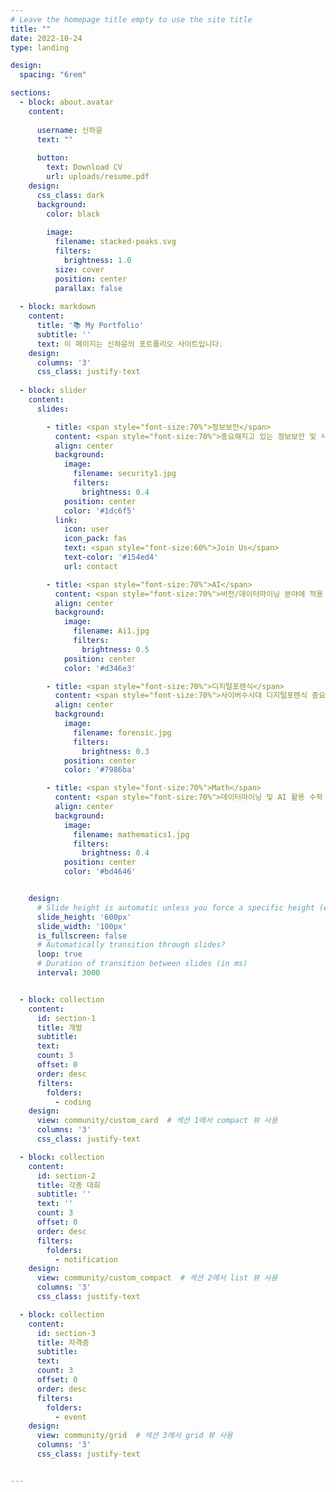 ```yaml
---
# Leave the homepage title empty to use the site title
title: ""
date: 2022-10-24
type: landing

design:
  spacing: "6rem"

sections:
  - block: about.avatar
    content:
      
      username: 신하윤
      text: ""
      
      button:
        text: Download CV
        url: uploads/resume.pdf
    design:
      css_class: dark
      background: 
        color: black
        
        image:
          filename: stacked-peaks.svg
          filters:
            brightness: 1.0
          size: cover
          position: center
          parallax: false
          
  - block: markdown
    content:
      title: '📚 My Portfolio'
      subtitle: ''
      text: 이 페이지는 신하윤의 포트폴리오 사이트입니다.
    design:
      columns: '3'
      css_class: justify-text
      
  - block: slider
    content:
      slides:

        - title: <span style="font-size:70%">정보보안</span>
          content: <span style="font-size:70%">중요해지고 있는 정보보안 및 사이버 보안</span>
          align: center
          background:
            image:
              filename: security1.jpg
              filters:
                brightness: 0.4
            position: center
            color: '#1dc6f5'
          link:
            icon: user
            icon_pack: fas
            text: <span style="font-size:60%">Join Us</span>
            text-color: '#154ed4'
            url: contact

        - title: <span style="font-size:70%">AI</span>
          content: <span style="font-size:70%">비전/데이터마이닝 분야에 적용 가능한 AI 기술 개발<span style="font-size:70%">
          align: center
          background:
            image:
              filename: Ai1.jpg
              filters:
                brightness: 0.5
            position: center
            color: '#d346e3'

        - title: <span style="font-size:70%">디지털포렌식</span>
          content: <span style="font-size:70%">사이버수사대 디지털포렌식 중요도 증가</span>
          align: center
          background:
            image:
              filename: forensic.jpg
              filters:
                brightness: 0.3
            position: center
            color: '#7986ba'

        - title: <span style="font-size:70%">Math</span>
          content: <span style="font-size:70%">데이터마이닝 및 AI 활용 수학 연구</span>
          align: center
          background:
            image:
              filename: mathematics1.jpg
              filters:
                brightness: 0.4
            position: center
            color: '#bd4646'


    design:
      # Slide height is automatic unless you force a specific height (e.g. '400px')
      slide_height: '600px'
      slide_width: '100px'
      is_fullscreen: false
      # Automatically transition through slides?
      loop: true
      # Duration of transition between slides (in ms)
      interval: 3000


  - block: collection
    content:
      id: section-1
      title: 개발
      subtitle:
      text:
      count: 3
      offset: 0
      order: desc
      filters:
        folders:
          - coding
    design:
      view: community/custom_card  # 섹션 1에서 compact 뷰 사용
      columns: '3'
      css_class: justify-text

  - block: collection
    content:
      id: section-2
      title: 각종 대회
      subtitle: ''
      text: ''
      count: 3
      offset: 0
      order: desc
      filters:
        folders:
          - notification
    design:
      view: community/custom_compact  # 섹션 2에서 list 뷰 사용
      columns: '3'
      css_class: justify-text

  - block: collection
    content:
      id: section-3
      title: 자격증
      subtitle:
      text:
      count: 3
      offset: 0
      order: desc
      filters:
        folders:
          - event
    design:
      view: community/grid  # 섹션 3에서 grid 뷰 사용
      columns: '3'
      css_class: justify-text


---
```

